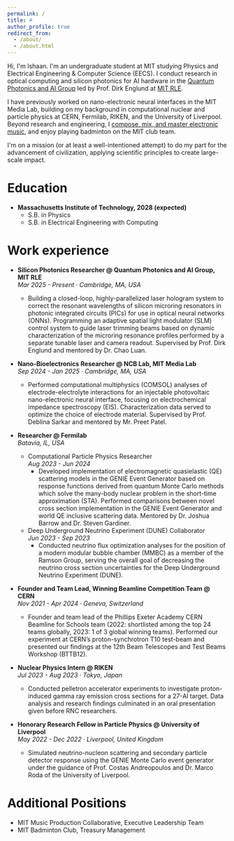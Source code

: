 ```yaml
---
permalink: /
title: #
author_profile: true
redirect_from: 
  - /about/
  - /about.html
---
```


Hi, I'm Ishaan. I'm an undergraduate student at MIT studying Physics and Electrical Engineering & Computer Science (EECS). I conduct research in optical computing and silicon photonics for AI hardware in the [Quantum Photonics and AI Group](https://qp.mit.edu/) led by Prof. Dirk Englund at [MIT RLE](https://www.rle.mit.edu/).

I have previously worked on nano-electronic neural interfaces in the MIT Media Lab, building on my background in computational nuclear and particle physics at CERN, Fermilab, RIKEN, and the University of Liverpool. Beyond research and engineering, I [compose, mix, and master electronic music](https://www.youtube.com/@eleronmusic), and enjoy playing badminton on the MIT club team.

I'm on a mission (or at least a well-intentioned attempt) to do my part for the advancement of civilization, applying scientific principles to create large-scale impact.


Education
======
* **Massachusetts Institute of Technology, 2028 (expected)**
  * S.B. in Physics
  * S.B. in Electrical Engineering with Computing

Work experience
======
* **Silicon Photonics Researcher @ Quantum Photonics and AI Group, MIT RLE**  
  *Mar 2025 - Present &middot; Cambridge, MA, USA*
  * Building a closed-loop, highly-parallelized laser hologram system to correct the resonant wavelengths of silicon microring resonators in photonic integrated circuits (PICs) for use in optical neural networks (ONNs). Programming an adaptive spatial light modulator (SLM) control system to guide laser trimming beams based on dynamic characterization of the microring resonance profiles performed by a separate tunable laser and camera readout. Supervised by Prof. Dirk Englund and mentored by Dr. Chao Luan.


* **Nano-Bioelectronics Researcher @ NCB Lab, MIT Media Lab**  
  *Sep 2024 - Jan 2025 &middot; Cambridge, MA, USA*
  * Performed computational multiphysics (COMSOL) analyses of electrode-electrolyte interactions for an injectable photovoltaic nano-electronic neural interface, focusing on electrochemical impedance spectroscopy (EIS). Characterization data served to optimize the choice of electrode material. Supervised by Prof. Deblina Sarkar and mentored by Mr. Preet Patel.

* **Researcher @ Fermilab**  
  *Batavia, IL, USA*
    * Computational Particle Physics Researcher  
      *Aug 2023 - Jun 2024*  
      * Developed implementation of electromagnetic quasielastic (QE) scattering models in the GENIE Event Generator based on response functions derived from quantum Monte Carlo methods which solve the many-body nuclear problem in the short-time approximation (STA). Performed comparisons between novel cross section implementation in the GENIE Event Generator and world QE inclusive scattering data. Mentored by Dr. Joshua Barrow and Dr. Steven Gardiner.
    * Deep Underground Neutrino Experiment (DUNE) Collaborator  
      *Jun 2023 - Sep 2023*  
      * Conducted neutrino flux optimization analyses for the position of a modern modular bubble chamber (MMBC) as a member of the Ramson Group, serving the overall goal of decreasing the neutrino cross section uncertainties for the Deep Underground Neutrino Experiment (DUNE).

* **Founder and Team Lead, Winning Beamline Competition Team @ CERN**  
  *Nov 2021 - Apr 2024 &middot; Geneva, Switzerland*
  * Founder and team lead of the Phillips Exeter Academy CERN Beamline for Schools team (2022: shortlisted among the top 24 teams globally, 2023: 1 of 3 global winning teams). Performed our experiment at CERN’s proton-synchrotron T10 test-beam and presented our findings at the 12th Beam Telescopes and Test Beams Workshop (BTTB12).

* **Nuclear Physics Intern @ RIKEN**  
  *Jul 2023 - Aug 2023 &middot; Tokyo, Japan*
  * Conducted pelletron accelerator experiments to investigate proton-induced gamma ray emission cross sections for a 27-Al target. Data analysis and research findings culminated in an oral presentation given before RNC researchers.

* **Honorary Research Fellow in Particle Physics @ University of Liverpool**  
  *May 2022 - Dec 2022 &middot; Liverpool, United Kingdom*
  * Simulated neutrino-nucleon scattering and secondary particle detector response using the GENIE Monte Carlo event generator under the guidance of Prof. Costas Andreopoulos and Dr. Marco Roda of the University of Liverpool.

  

Additional Positions
======
* MIT Music Production Collaborative, Executive Leadership Team
* MIT Badminton Club, Treasury Management